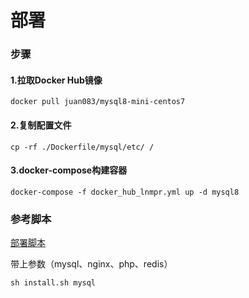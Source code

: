 部署
====

### 步骤
#### 1.拉取Docker Hub镜像
```
docker pull juan083/mysql8-mini-centos7
```

#### 2.复制配置文件
```
cp -rf ./Dockerfile/mysql/etc/ /
```

#### 3.docker-compose构建容器
```
docker-compose -f docker_hub_lnmpr.yml up -d mysql8
```

### 参考脚本
[部署脚本](./install.sh)

带上参数（mysql、nginx、php、redis）
```
sh install.sh mysql
```
